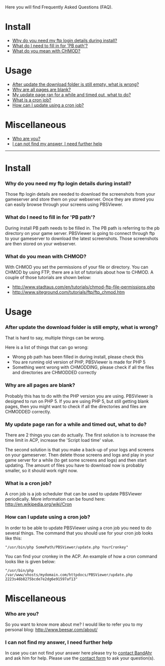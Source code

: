 Here you will find Frequently Asked Questions (FAQ).

# Install #
  * [Why do you need my ftp login details during install?](FAQ#Why_do_you_need_my_ftp_login_details_during_install?.md)
  * [What do I need to fill in for 'PB path'?](FAQ#What_do_I_need_to_fill_in_for_'PB_path'?.md)
  * [What do you mean with CHMOD?](FAQ#What_do_you_mean_with_CHMOD?.md)

# Usage #
  * [After update the download folder is still empty, what is wrong?](FAQ#After_update_the_download_folder_is_still_empty,_what_is_wrong?.md)
  * [Why are all pages are blank?](FAQ#Why_are_all_pages_are_blank?.md)
  * [My update page ran for a while and timed out, what to do?](FAQ#My_update_page_ran_for_a_while_and_timed_out,_what_to_do?.md)
  * [What is a cron job?](FAQ#What_is_a_cron_job?.md)
  * [How can I update using a cron job?](FAQ#How_can_I_update_using_a_cron_job?.md)

# Miscellaneous #
  * [Who are you?](FAQ#Who_are_you?.md)
  * [I can not find my answer, I need further help](FAQ#I_can_not_find_my_answer,_I_need_further_help.md)



---


# Install #
### Why do you need my ftp login details during install? ###
Those ftp login details are needed to download the screenshots from your gameserver and store them on your webserver. Once they are stored you can easily browse through your screens using PBSViewer.

### What do I need to fill in for 'PB path'? ###
During install PB path needs to be filled in. The PB path is referring to the pb directory on your game server. PBSViewer is going to connect through ftp to your gameserver to download the latest screenshots. Those screenshots are then stored on your webserver.

### What do you mean with CHMOD? ###
With CHMOD you set the permissions of your file or directory. You can CHMOD by using FTP, there are a lot of tutorials about how to CHMOD. A couple of those tutorials are shown below:
  * http://www.stadtaus.com/en/tutorials/chmod-ftp-file-permissions.php
  * http://www.siteground.com/tutorials/ftp/ftp_chmod.htm

# Usage #
### After update the download folder is still empty, what is wrong? ###
That is hard to say, multiple things can be wrong.

Here is a list of things that can go wrong:
  * Wrong pb path has been filled in during install, please check this
  * You are running old version of PHP, PBSViewer is made for PHP 5
  * Something went wrong with CHMODDING, please check if all the files and directories are CHMODDED correctly

### Why are all pages are blank? ###
Probably this has to do with the PHP version you are using. PBSViewer is designed to run on PHP 5. If you are using PHP 5, but still getting blank pages, then you might want to check if all the directories and files are CHMODDED correctly.

### My update page ran for a while and timed out, what to do? ###
There are 2 things you can do actually. The first solution is to increase the time limit in ACP, increase the 'Script load time' value.

The second solution is that you make a back-up of your logs and screens on your gameserver. Then delete those screens and logs and play in your game server for a while (to get some screens and logs) and then start updating. The amount of files you have to download now is probably smaller, so it should work right now.

### What is a cron job? ###
A cron job is a job scheduler that can be used to update PBSViewer periodically. More information can be found here:
http://en.wikipedia.org/wiki/Cron

### How can I update using a cron job? ###
In order to be able to update PBSViewer using a cron job you need to do several things. The command that you should use for your cron job looks like this:
```
"/usr/bin/php SomePath/PBSViewer/update.php YourCronkey"
```

You can find your cronkey in the ACP. An example of how a cron command looks like is given below:
```
"/usr/bin/php /var/www/vhosts/mydomain.com/httpdocs/PBSViewer/update.php 2223s46b8275bcde7e2dg6e91597af13"
```

# Miscellaneous #
### Who are you? ###
So you want to know more about me? I would like to refer you to my personal blog:
http://www.beesar.com/about/

### I can not find my answer, I need further help ###
In case you can not find your answer here please try to [contact BandAhr](http://www.beesar.com/contact/) and ask him for help. Please use the [contact form](http://www.beesar.com/contact/) to ask your question(s).